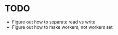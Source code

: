 TODO
================================================================================

* Figure out how to separate read vs write
* Figure out how to make workers, not workers set

